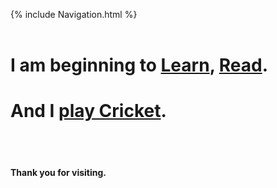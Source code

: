 {% include Navigation.html %}
<br>
<br>
# I am beginning to <a href="https://deepuhub.github.io/learning-list/" target="_blank">Learn</a>, <a href="https://deepuhub.github.io/reading-list/" target="_blank">Read</a>. 

# And I <a href="https://cricclubs.com/IndiaHouseHoustonPremierLeague/viewPlayer.do?playerId=648419&clubId=3935" target="_blank">play Cricket</a>.
<br>
<br>

#### Thank you for visiting.
